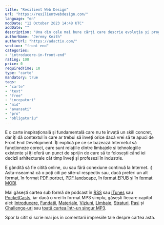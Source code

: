 ```yaml
---
title: "Resilient Web Design"
url: "https://resilientwebdesign.com/"
language: "en"
modDate: "12 October 2023 14:48 UTC"
addDate: ""
description: "Una din cele mai bune cărți care descrie evoluția și progresul web development-ului de-a lungul anilor, și în care sunt explicate concepte de bază de care ai nevoie să afli cât mai devreme în viitoarea ta carieră în Front End Development, cum ar fi: backwards compatibility, progressive enhancement și future-friendlyness."
authorName: "Jeremy Keith"
authorUrl: "https://adactio.com/"
section: "front-end"
categories:
- "introducere-in-front-end"
rating: 100
price: 0
requiredTime: 10
type: "carte"
mandatory: true
tags:
- "carte"
- "text"
- "free"
- "incepatori"
- "mid"
- "avansati"
- "pro"
- "obligatoriu"
---
```


E o carte inspirațională și fundamentală care nu te învață un skill concret, dar îți dă contextul în care ar trebui să înveți orice dacă vrei să te apuci de Front End Development. Îți explică pe ce se bazează Internetul să funcționeze corect, care sunt relațiile dintre limbajele și tehnologiile existente și îți oferă un punct de sprijin de care să te folosești când iei decizii arhitecturale cât timp înveți și profesezi în industrie.

E gândită să fie citită online, cu sau fără conexiune continuă la Internet. :) Asta-nseamnă că o poți citi pe site-ul respectiv sau, dacă preferi un alt format, în format [PDF portret](https://resilientwebdesign.s3.amazonaws.com/downloads/ResilientWebDesign-portrait.pdf), [PDF landscape](http://resilientwebdesign.s3.amazonaws.com/downloads/ResilientWebDesign-landscape.pdf), în [format EPUB](https://resilientwebdesign.s3.amazonaws.com/downloads/ResilientWebDesign.epub) și în [format MOBI](https://resilientwebdesign.s3.amazonaws.com/downloads/ResilientWebDesign.mobi).

Mai găsești cartea sub formă de podcast în [RSS](https://resilientwebdesign.com/podcast.rss) sau [iTunes](https://itunes.apple.com/podcast/resilient-web-design/id1183700985) sau [PocketCasts](https://play.pocketcasts.com/web/podcasts/share?id=2432cc30-a380-0134-9123-3327a14bcdba), iar dacă o vrei în format MP3 simplu, găsești fiecare capitol aici: [Introducere](https://resilientwebdesign.s3.amazonaws.com/podcast/introduction.mp3), [Fundații](https://resilientwebdesign.s3.amazonaws.com/podcast/Chapter1.mp3), [Materiale](https://resilientwebdesign.s3.amazonaws.com/podcast/Chapter2.mp3), [Viziuni](https://resilientwebdesign.s3.amazonaws.com/podcast/Chapter3.mp3), [Limbaje](https://resilientwebdesign.s3.amazonaws.com/podcast/Chapter4.mp3), [Straturi](https://resilientwebdesign.s3.amazonaws.com/podcast/Chapter5.mp3), [Pași](https://resilientwebdesign.s3.amazonaws.com/podcast/Chapter6.mp3) și [Challenge-uri](https://resilientwebdesign.s3.amazonaws.com/podcast/Chapter7.mp3) sau [toată cartea într-un singur MP3](http://resilientwebdesign.s3.amazonaws.com/downloads/ResilientWebDesign.mp3).

Spor la citit și scrie mai jos în comentarii impresiile tale despre cartea asta.
